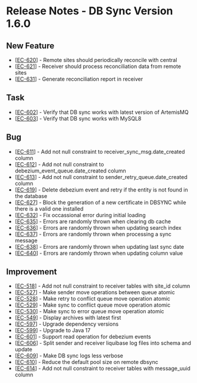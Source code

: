 # Release Notes - DB Sync Version 1.6.0

<h2>        New Feature
</h2>
<ul>
<li>[<a href='https://jira.fgh.org.mz/browse/EC-620'>EC-620</a>] -         Remote sites should periodically reconcile with central
</li>
<li>[<a href='https://jira.fgh.org.mz/browse/EC-621'>EC-621</a>] -         Receiver should process reconciliation data from remote sites
</li>
<li>[<a href='https://jira.fgh.org.mz/browse/EC-631'>EC-631</a>] -         Generate reconciliation report in receiver
</li>
</ul>

<h2>        Task
</h2>
<ul>
<li>[<a href='https://jira.fgh.org.mz/browse/EC-602'>EC-602</a>] -         Verify that DB sync works with latest version of ArtemisMQ
</li>
<li>[<a href='https://jira.fgh.org.mz/browse/EC-603'>EC-603</a>] -         Verify that DB sync works with MySQL8
</li>
</ul>

<h2>        Bug
</h2>
<ul>
<li>[<a href='https://jira.fgh.org.mz/browse/EC-611'>EC-611</a>] -         Add not null constraint to receiver_sync_msg.date_created column
</li>
<li>[<a href='https://jira.fgh.org.mz/browse/EC-612'>EC-612</a>] -         Add not null constraint to debezium_event_queue.date_created column
</li>
<li>[<a href='https://jira.fgh.org.mz/browse/EC-613'>EC-613</a>] -         Add not null constraint to sender_retry_queue.date_created column
</li>
<li>[<a href='https://jira.fgh.org.mz/browse/EC-619'>EC-619</a>] -         Delete debezium event and retry if the entity is not found in the database
</li>
<li>[<a href='https://jira.fgh.org.mz/browse/EC-627'>EC-627</a>] -         Block the generation of a new certificate in DBSYNC while there is a valid one installed
</li>
<li>[<a href='https://jira.fgh.org.mz/browse/EC-632'>EC-632</a>] -         Fix occassional error during initial loading
</li>
<li>[<a href='https://jira.fgh.org.mz/browse/EC-635'>EC-635</a>] -         Errors are randomly thrown when clearing db cache
</li>
<li>[<a href='https://jira.fgh.org.mz/browse/EC-636'>EC-636</a>] -         Errors are randomly thrown when updating search index
</li>
<li>[<a href='https://jira.fgh.org.mz/browse/EC-637'>EC-637</a>] -         Errors are randomly thrown when processing a sync message
</li>
<li>[<a href='https://jira.fgh.org.mz/browse/EC-638'>EC-638</a>] -         Errors are randomly thrown when updating  last sync date
</li>
<li>[<a href='https://jira.fgh.org.mz/browse/EC-640'>EC-640</a>] -         Errors are randomly thrown when updating column value
</li>
</ul>

<h2>        Improvement
</h2>
<ul>
<li>[<a href='https://jira.fgh.org.mz/browse/EC-518'>EC-518</a>] -         Add not null constraint to receiver tables with site_id column
</li>
<li>[<a href='https://jira.fgh.org.mz/browse/EC-527'>EC-527</a>] -         Make sender move operations between queue atomic
</li>
<li>[<a href='https://jira.fgh.org.mz/browse/EC-528'>EC-528</a>] -         Make retry to conflict queue move operation atomic
</li>
<li>[<a href='https://jira.fgh.org.mz/browse/EC-529'>EC-529</a>] -         Make sync to conflict queue move operation atomic
</li>
<li>[<a href='https://jira.fgh.org.mz/browse/EC-530'>EC-530</a>] -         Make sync to error queue move operation atomic
</li>
<li>[<a href='https://jira.fgh.org.mz/browse/EC-549'>EC-549</a>] -         Display archives with latest first
</li>
<li>[<a href='https://jira.fgh.org.mz/browse/EC-597'>EC-597</a>] -         Upgrade dependency versions
</li>
<li>[<a href='https://jira.fgh.org.mz/browse/EC-599'>EC-599</a>] -         Upgrade to Java 17
</li>
<li>[<a href='https://jira.fgh.org.mz/browse/EC-601'>EC-601</a>] -         Support read operation for debezium events
</li>
<li>[<a href='https://jira.fgh.org.mz/browse/EC-606'>EC-606</a>] -         Split sender and receiver liquibase log files into schema and update
</li>
<li>[<a href='https://jira.fgh.org.mz/browse/EC-609'>EC-609</a>] -         Make DB sync logs less verbose
</li>
<li>[<a href='https://jira.fgh.org.mz/browse/EC-610'>EC-610</a>] -         Reduce the default pool size on remote dbsync
</li>
<li>[<a href='https://jira.fgh.org.mz/browse/EC-614'>EC-614</a>] -         Add not null constraint to receiver tables with message_uuid column
</li>
</ul>
